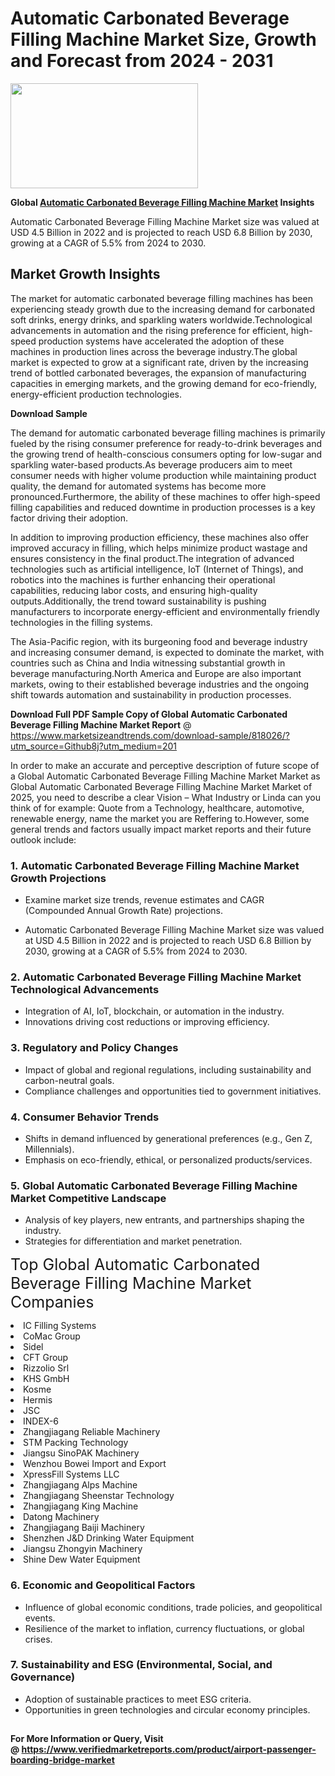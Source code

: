 <H1>Automatic Carbonated Beverage Filling Machine Market Size, Growth and Forecast from 2024 - 2031</H1><img class="aligncenter size-medium wp-image-584254" src="https://thirdeyenews.in/wp-content/uploads/2024/09/Global-Market-Research-300x168.jpeg" alt="" width="300" height="168" /><p><strong>Global&nbsp;<a href="https://www.marketsizeandtrends.com/download-sample/818026/?utm_source=Github8j?utm_medium=201">Automatic Carbonated Beverage Filling Machine Market</a> Insights</strong></p><p>Automatic Carbonated Beverage Filling Machine Market size was valued at USD 4.5 Billion in 2022 and is projected to reach USD 6.8 Billion by 2030, growing at a CAGR of 5.5% from 2024 to 2030.</p><p><h2>Market Growth Insights</h2> <p>The market for automatic carbonated beverage filling machines has been experiencing steady growth due to the increasing demand for carbonated soft drinks, energy drinks, and sparkling waters worldwide.Technological advancements in automation and the rising preference for efficient, high-speed production systems have accelerated the adoption of these machines in production lines across the beverage industry.The global market is expected to grow at a significant rate, driven by the increasing trend of bottled carbonated beverages, the expansion of manufacturing capacities in emerging markets, and the growing demand for eco-friendly, energy-efficient production technologies.</p> <p><strong>Download Sample</strong></p> <p>The demand for automatic carbonated beverage filling machines is primarily fueled by the rising consumer preference for ready-to-drink beverages and the growing trend of health-conscious consumers opting for low-sugar and sparkling water-based products.As beverage producers aim to meet consumer needs with higher volume production while maintaining product quality, the demand for automated systems has become more pronounced.Furthermore, the ability of these machines to offer high-speed filling capabilities and reduced downtime in production processes is a key factor driving their adoption.</p> <p>In addition to improving production efficiency, these machines also offer improved accuracy in filling, which helps minimize product wastage and ensures consistency in the final product.The integration of advanced technologies such as artificial intelligence, IoT (Internet of Things), and robotics into the machines is further enhancing their operational capabilities, reducing labor costs, and ensuring high-quality outputs.Additionally, the trend toward sustainability is pushing manufacturers to incorporate energy-efficient and environmentally friendly technologies in the filling systems.</p> <p>The Asia-Pacific region, with its burgeoning food and beverage industry and increasing consumer demand, is expected to dominate the market, with countries such as China and India witnessing substantial growth in beverage manufacturing.North America and Europe are also important markets, owing to their established beverage industries and the ongoing shift towards automation and sustainability in production processes.</p> <p><span class=""><strong>Download Full PDF Sample Copy of Global Automatic Carbonated Beverage Filling Machine Market Report</strong> @ <a href="https://www.marketsizeandtrends.com/download-sample/818026/?utm_source=Github8j?utm_medium=201" target="_blank">https://www.marketsizeandtrends.com/download-sample/818026/?utm_source=Github8j?utm_medium=201</a></span></p><p>In order to make an accurate and perceptive description of future scope of a Global&nbsp;Automatic Carbonated Beverage Filling Machine Market Market as Global&nbsp;Automatic Carbonated Beverage Filling Machine Market Market of 2025, you need to describe a clear Vision &ndash; What Industry or Linda can you think of for example: Quote from a Technology, healthcare, automotive, renewable energy, name the market you are Reffering to.However, some general trends and factors usually impact market reports and their future outlook include:</p><h3>1.&nbsp;<strong>Automatic Carbonated Beverage Filling Machine Market Growth Projections</strong></h3><ul><li>Examine market size trends, revenue estimates and CAGR (Compounded Annual Growth Rate) projections.</li><li><p>Automatic Carbonated Beverage Filling Machine Market size was valued at USD 4.5 Billion in 2022 and is projected to reach USD 6.8 Billion by 2030, growing at a CAGR of 5.5% from 2024 to 2030.</p></li></ul><h3>2.&nbsp;<strong>Automatic Carbonated Beverage Filling Machine Market Technological Advancements</strong></h3><ul><li>Integration of AI, IoT, blockchain, or automation in the industry.</li><li>Innovations driving cost reductions or improving efficiency.</li></ul><h3>3.&nbsp;<strong>Regulatory and Policy Changes</strong></h3><ul><li>Impact of global and regional regulations, including sustainability and carbon-neutral goals.</li><li>Compliance challenges and opportunities tied to government initiatives.</li></ul><h3>4.&nbsp;<strong>Consumer Behavior Trends</strong></h3><ul><li>Shifts in demand influenced by generational preferences (e.g., Gen Z, Millennials).</li><li>Emphasis on eco-friendly, ethical, or personalized products/services.</li></ul><h3>5.&nbsp;<strong>Global Automatic Carbonated Beverage Filling Machine Market Competitive Landscape</strong></h3><ul><li>Analysis of key players, new entrants, and partnerships shaping the industry.</li><li>Strategies for differentiation and market penetration.</li></ul><p data-pm-slice="1 1 []"><span style="color: inherit; font-family: inherit; font-size: 25px;">Top Global Automatic Carbonated Beverage Filling Machine Market Companies</span></p><div class="" data-test-id=""><p><li>IC Filling Systems</li><li> CoMac Group</li><li> Sidel</li><li> CFT Group</li><li> Rizzolio Srl</li><li> KHS GmbH</li><li> Kosme</li><li> Hermis</li><li> JSC</li><li> INDEX-6</li><li> Zhangjiagang Reliable Machinery</li><li> STM Packing Technology</li><li> Jiangsu SinoPAK Machinery</li><li> Wenzhou Bowei Import and Export</li><li> XpressFill Systems LLC</li><li> Zhangjiagang Alps Machine</li><li> Zhangjiagang Sheenstar Technology</li><li> Zhangjiagang King Machine</li><li> Datong Machinery</li><li> Zhangjiagang Baiji Machinery</li><li> Shenzhen J&D Drinking Water Equipment</li><li> Jiangsu Zhongyin Machinery</li><li> Shine Dew Water Equipment</li></p></div><h3>6.&nbsp;<strong>Economic and Geopolitical Factors</strong></h3><ul><li>Influence of global economic conditions, trade policies, and geopolitical events.</li><li>Resilience of the market to inflation, currency fluctuations, or global crises.</li></ul><h3>7.&nbsp;<strong>Sustainability and ESG (Environmental, Social, and Governance)</strong></h3><ul><li>Adoption of sustainable practices to meet ESG criteria.</li><li>Opportunities in green technologies and circular economy principles.</li></ul><h2><strong style="font-size: 14px;">For More Information or Query, Visit @&nbsp;</strong><a style="background-color: #ffffff; font-size: 14px;" href="https://www.marketsizeandtrends.com/report/automatic-carbonated-beverage-filling-machine-market/" target="_blank">https://www.verifiedmarketreports.com/product/airport-passenger-boarding-bridge-market</a></h2>